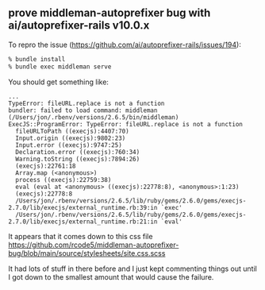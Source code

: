 ## prove middleman-autoprefixer bug with ai/autoprefixer-rails v10.0.x

To repro the issue (https://github.com/ai/autoprefixer-rails/issues/194):

```bash
% bundle install
% bundle exec middleman serve
```

You should get something like:
```
...
TypeError: fileURL.replace is not a function
bundler: failed to load command: middleman (/Users/jon/.rbenv/versions/2.6.5/bin/middleman)
ExecJS::ProgramError: TypeError: fileURL.replace is not a function
  fileURLToPath ((execjs):4407:70)
  Input.origin ((execjs):9802:23)
  Input.error ((execjs):9747:25)
  Declaration.error ((execjs):760:34)
  Warning.toString ((execjs):7894:26)
  (execjs):22761:18
  Array.map (<anonymous>)
  process ((execjs):22759:38)
  eval (eval at <anonymous> ((execjs):22778:8), <anonymous>:1:23)
  (execjs):22778:8
  /Users/jon/.rbenv/versions/2.6.5/lib/ruby/gems/2.6.0/gems/execjs-2.7.0/lib/execjs/external_runtime.rb:39:in `exec'
  /Users/jon/.rbenv/versions/2.6.5/lib/ruby/gems/2.6.0/gems/execjs-2.7.0/lib/execjs/external_runtime.rb:21:in `eval'
  ```
  
It appears that it comes down to this css file 
https://github.com/rcode5/middleman-autoprefixer-bug/blob/main/source/stylesheets/site.css.scss

It had lots of stuff in there before and I just kept commenting things out until I got down to the smallest amount that would cause the failure.

